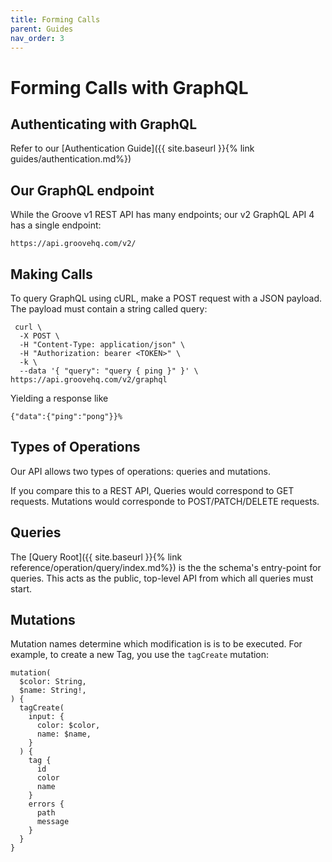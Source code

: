 ```yaml
---
title: Forming Calls
parent: Guides
nav_order: 3
---
```


# Forming Calls with GraphQL

## Authenticating with GraphQL

Refer to our [Authentication Guide]({{  site.baseurl }}{% link guides/authentication.md%})

## Our GraphQL endpoint

While the Groove v1 REST API has many endpoints; our v2 GraphQL API 4 has a single endpoint:

```
https://api.groovehq.com/v2/
```

## Making Calls

To query GraphQL using cURL, make a POST request with a JSON payload. The payload must contain a string called query:

```
 curl \
  -X POST \
  -H "Content-Type: application/json" \
  -H "Authorization: bearer <TOKEN>" \
  -k \
  --data '{ "query": "query { ping }" }' \
https://api.groovehq.com/v2/graphql
```

Yielding a response like

```
{"data":{"ping":"pong"}}%
```


## Types of Operations

Our API allows two types of operations: queries and mutations.

If you compare this to a REST API, Queries would correspond to GET requests. Mutations would corresponde to POST/PATCH/DELETE requests.

## Queries

The [Query Root]({{  site.baseurl }}{% link reference/operation/query/index.md%})
is the the schema's entry-point for queries. This acts as the public, top-level API from which all queries must start.

## Mutations

Mutation names determine which modification is is to be executed. For example,  to create a new Tag, you use the `tagCreate` mutation:

```
mutation(
  $color: String,
  $name: String!,
) {
  tagCreate(
    input: {
      color: $color,
      name: $name,
    }
  ) {
    tag {
      id
      color
      name
    }
    errors {
      path
      message
    }
  }
}
```

